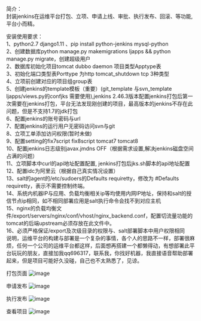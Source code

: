 简介：<br>
   封装jenkins在运维平台打包、立项、申请上线、审批、执行发布、回滚、等功能,平台小而精。<br>


安装使用要求：<br>
1、python2.7   django1.11 、pip install python-jenkins mysql-python <br>
2、创建数据库python manage.py makemigrations ljapps && python manage.py migrate，创建超级用户 <br>
2、数据库初始化项目tomcat   dubbo  daemon  项目类型Apptype表<br>
3、初始化端口类型表Porttype 为http  tomcat_shutdown  tcp  3种类型<br>
4、立项前创建对应的项目组group表<br>
5、创建jenkins的template模板（重要）(git_template    与svn_template ljapps/views.py的confjks 需要使用),jenkins 2.46.3版本配置jenkins打包后第一次需要在jenkins打包，平台无法发现刚创建的项目，最高版本的jenkins不存在此问题，但是不支持1.7的jdk打包 <br>
6、配置jenkins的账号密码与url <br>
7、配置jenkins的运行用户无密码访问svn与git <br>
8、立项工单添加访问权限(暂时未做) <br>
9、配置setting的fix7script    fix8script   tomcat7  tomcat8 <br>
10、配置jenkins日志级别javax.jmdns	OFF（根据需求设置,解决jenkins磁盘空间占满的问题） <br>
11、立项脚本中curl的api地址配置配置, jenkins打包后jks.sh脚本的api地址配置 <br>
12、配置idc为阿里云（根据自己真实情况设置） <br>
13、salt的agent的/etc/sudoers的Defaults    requiretty，修改为 #Defaults    requiretty，表示不需要控制终端。 <br>
14、系统内机器IP与应用、负载均衡相关ip等均使用内网IP地址，保持和salt的授信节点ip相同，如不相同部署应用是salt执行命令会找不到对应主机 <br>
15、nginx的负载均衡文件/export/servers/nginx/conf/vhost/nginx_backend.conf，配置切流量功能的tomcat的后端upstream必须存放在此文件中。<br>
16、必须严格保证/export及次级目录的权限与、salt部署脚本中用户权限相同 <br>
说明，运维平台的构建与部署是一个复杂的事情，各个人的思路不一样，部署很麻烦，任何一个公司的运维平台都这样，后面想再搭建一个都懒得动，有想部署此平台玩玩的朋友，直接加我qq696317，联系我，你找好机器，我直接语音帮助部署起来，但是项目可能好久没碰，自己也不太熟悉了，见谅。



打包页面
![image](https://github.com/renxiaotian/opsplat/blob/master/ljops/static/tupian/dabao.jpg)

申请发布
![image](https://github.com/renxiaotian/opsplat/blob/master/ljops/static/tupian/shenqingfabu.jpg)

执行发布
![image](https://github.com/renxiaotian/opsplat/blob/master/ljops/static/tupian/fabu.jpg)

查看项目
![image](https://github.com/renxiaotian/opsplat/blob/master/ljops/static/tupian/chakanproject.jpg)
